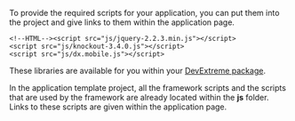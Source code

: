 To provide the required scripts for your application, you can put them into the project and give links to them within the application page. 

    <!--HTML--><script src="js/jquery-2.2.3.min.js"></script>
    <script src="js/knockout-3.4.0.js"></script>
    <script src="js/dx.mobile.js"></script>

These libraries are available for you within your [DevExtreme package](/concepts/Common/07%20DevExtreme%20Packages '/Documentation/Guide/Common/DevExtreme_Packages/').

In the application template project, all the framework scripts and the scripts that are used by the framework are already located within the **js** folder. Links to these scripts are given within the application page.